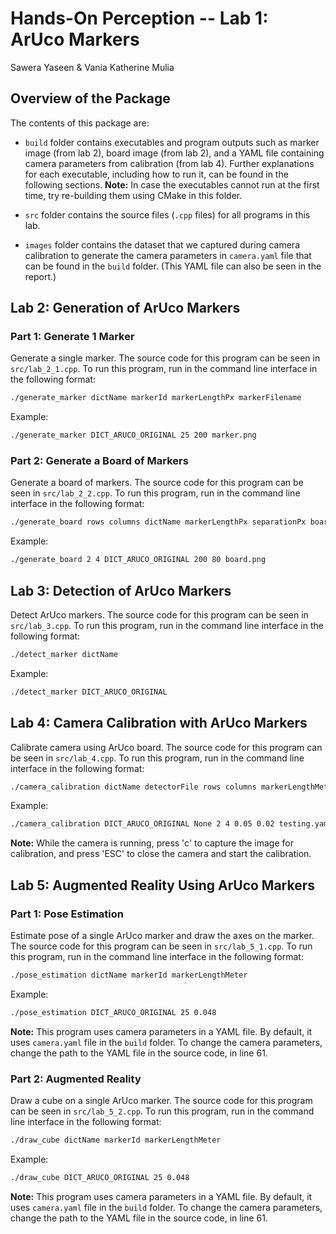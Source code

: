 # Hands-On Perception -- Lab 1: ArUco Markers

Sawera Yaseen & Vania Katherine Mulia

## Overview of the Package

The contents of this package are:

* `build` folder contains executables and program outputs such as marker image (from lab 2), board image (from lab 2), and a YAML file containing camera parameters from calibration (from lab 4). Further explanations for each executable, including how to run it, can be found in the following sections. **Note:** In case the executables cannot run at the first time, try re-building them using CMake in this folder.

* `src` folder contains the source files (`.cpp` files) for all programs in this lab.

* `images` folder contains the dataset that we captured during camera calibration to generate the camera parameters in `camera.yaml` file that can be found in the `build` folder. (This YAML file can also be seen in the report.)

## Lab 2: Generation of ArUco Markers

### Part 1: Generate 1 Marker

Generate a single marker. The source code for this program can be seen in `src/lab_2_1.cpp`. To run this program, run in the command line interface in the following format:

```bash
./generate_marker dictName markerId markerLengthPx markerFilename
```

Example:

```bash
./generate_marker DICT_ARUCO_ORIGINAL 25 200 marker.png
```

### Part 2: Generate a Board of Markers

Generate a board of markers. The source code for this program can be seen in `src/lab_2_2.cpp`. To run this program, run in the command line interface in the following format:

```bash
./generate_board rows columns dictName markerLengthPx separationPx boardFilename
```

Example:

```bash
./generate_board 2 4 DICT_ARUCO_ORIGINAL 200 80 board.png
```

## Lab 3: Detection of ArUco Markers

Detect ArUco markers. The source code for this program can be seen in `src/lab_3.cpp`. To run this program, run in the command line interface in the following format:

```bash
./detect_marker dictName
```

Example:

```bash
./detect_marker DICT_ARUCO_ORIGINAL
```

## Lab 4: Camera Calibration with ArUco Markers

Calibrate camera using ArUco board. The source code for this program can be seen in `src/lab_4.cpp`. To run this program, run in the command line interface in the following format:

```bash
./camera_calibration dictName detectorFile rows columns markerLengthMeter separationMeter cameraFilename
```

Example:

```bash
./camera_calibration DICT_ARUCO_ORIGINAL None 2 4 0.05 0.02 testing.yaml
```

**Note:** While the camera is running, press 'c' to capture the image for calibration, and press 'ESC' to close the camera and start the calibration.

## Lab 5: Augmented Reality Using ArUco Markers
### Part 1: Pose Estimation

Estimate pose of a single ArUco marker and draw the axes on the marker. The source code for this program can be seen in `src/lab_5_1.cpp`. To run this program, run in the command line interface in the following format:

```bash
./pose_estimation dictName markerId markerLengthMeter
```

Example:

```bash
./pose_estimation DICT_ARUCO_ORIGINAL 25 0.048
```

**Note:** This program uses camera parameters in a YAML file. By default, it uses `camera.yaml` file in the `build` folder. To change the camera parameters, change the path to the YAML file in the source code, in line 61.

### Part 2: Augmented Reality

Draw a cube on a single ArUco marker. The source code for this program can be seen in `src/lab_5_2.cpp`. To run this program, run in the command line interface in the following format:

```bash
./draw_cube dictName markerId markerLengthMeter
```

Example:

```bash
./draw_cube DICT_ARUCO_ORIGINAL 25 0.048
```

**Note:** This program uses camera parameters in a YAML file. By default, it uses `camera.yaml` file in the `build` folder. To change the camera parameters, change the path to the YAML file in the source code, in line 61.